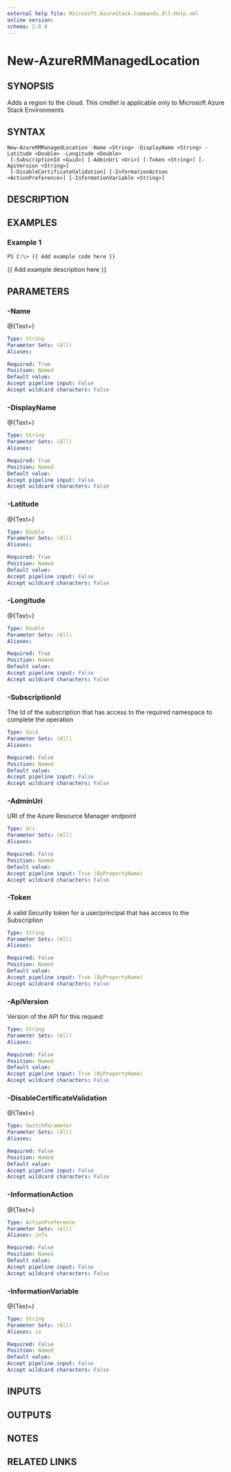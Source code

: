 ```yaml
---
external help file: Microsoft.AzureStack.Commands.dll-Help.xml
online version: 
schema: 2.0.0
---
```


# New-AzureRMManagedLocation
## SYNOPSIS
Adds a region to the cloud.
This cmdlet is applicable only to Microsoft Azure Stack Environments

## SYNTAX

```
New-AzureRMManagedLocation -Name <String> -DisplayName <String> -Latitude <Double> -Longitude <Double>
 [-SubscriptionId <Guid>] [-AdminUri <Uri>] [-Token <String>] [-ApiVersion <String>]
 [-DisableCertificateValidation] [-InformationAction <ActionPreference>] [-InformationVariable <String>]
```

## DESCRIPTION

## EXAMPLES

### Example 1
```
PS C:\> {{ Add example code here }}
```

{{ Add example description here }}

## PARAMETERS

### -Name
@{Text=}

```yaml
Type: String
Parameter Sets: (All)
Aliases: 

Required: True
Position: Named
Default value: 
Accept pipeline input: False
Accept wildcard characters: False
```

### -DisplayName
@{Text=}

```yaml
Type: String
Parameter Sets: (All)
Aliases: 

Required: True
Position: Named
Default value: 
Accept pipeline input: False
Accept wildcard characters: False
```

### -Latitude
@{Text=}

```yaml
Type: Double
Parameter Sets: (All)
Aliases: 

Required: True
Position: Named
Default value: 
Accept pipeline input: False
Accept wildcard characters: False
```

### -Longitude
@{Text=}

```yaml
Type: Double
Parameter Sets: (All)
Aliases: 

Required: True
Position: Named
Default value: 
Accept pipeline input: False
Accept wildcard characters: False
```

### -SubscriptionId
The Id of the subscription that has access to the required namespace to complete the operation

```yaml
Type: Guid
Parameter Sets: (All)
Aliases: 

Required: False
Position: Named
Default value: 
Accept pipeline input: False
Accept wildcard characters: False
```

### -AdminUri
URI of the Azure Resource Manager endpoint

```yaml
Type: Uri
Parameter Sets: (All)
Aliases: 

Required: False
Position: Named
Default value: 
Accept pipeline input: True (ByPropertyName)
Accept wildcard characters: False
```

### -Token
A valid Security token for a user/principal that has access to the Subscription

```yaml
Type: String
Parameter Sets: (All)
Aliases: 

Required: False
Position: Named
Default value: 
Accept pipeline input: True (ByPropertyName)
Accept wildcard characters: False
```

### -ApiVersion
Version of the API for this request

```yaml
Type: String
Parameter Sets: (All)
Aliases: 

Required: False
Position: Named
Default value: 
Accept pipeline input: True (ByPropertyName)
Accept wildcard characters: False
```

### -DisableCertificateValidation
@{Text=}

```yaml
Type: SwitchParameter
Parameter Sets: (All)
Aliases: 

Required: False
Position: Named
Default value: 
Accept pipeline input: False
Accept wildcard characters: False
```

### -InformationAction
@{Text=}

```yaml
Type: ActionPreference
Parameter Sets: (All)
Aliases: infa

Required: False
Position: Named
Default value: 
Accept pipeline input: False
Accept wildcard characters: False
```

### -InformationVariable
@{Text=}

```yaml
Type: String
Parameter Sets: (All)
Aliases: iv

Required: False
Position: Named
Default value: 
Accept pipeline input: False
Accept wildcard characters: False
```

## INPUTS

## OUTPUTS

## NOTES

## RELATED LINKS

